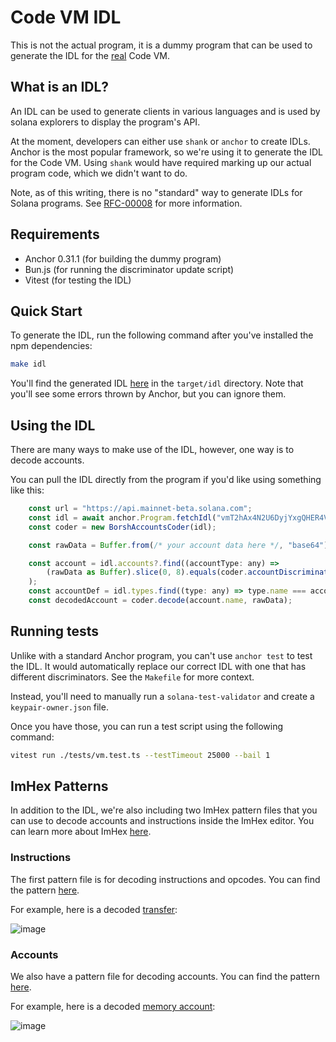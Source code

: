 # Code VM IDL
This is not the actual program, it is a dummy program that can be used to 
generate the IDL for the [real](https://github.com/code-payments/code-vm/tree/main/program) Code VM. 

## What is an IDL?
An IDL can be used to generate clients in various languages and is used by
solana explorers to display the program's API.

At the moment, developers can either use `shank` or `anchor` to create IDLs.
Anchor is the most popular framework, so we're using it to generate the IDL for
the Code VM. Using `shank` would have required marking up our actual program
code, which we didn't want to do.

Note, as of this writing, there is no "standard" way to generate IDLs for Solana
programs. See [RFC-00008](https://forum.solana.com/t/srfc-00008-idl-standard/66)
for more information.

## Requirements

- Anchor 0.31.1 (for building the dummy program)
- Bun.js (for running the discriminator update script)
- Vitest (for testing the IDL)

## Quick Start

To generate the IDL, run the following command after you've installed the npm
dependencies:

```bash
make idl
```

You'll find the generated IDL
[here](https://github.com/code-payments/code-vm/blob/main/idl/code_vm.json) in
the `target/idl` directory. Note that you'll see some errors thrown by Anchor,
but you can ignore them.

## Using the IDL

There are many ways to make use of the IDL, however, one way is to decode accounts.

You can pull the IDL directly from the program if you'd like using something like this:

```js
    const url = "https://api.mainnet-beta.solana.com";
    const idl = await anchor.Program.fetchIdl("vmT2hAx4N2U6DyjYxgQHER4VGC8tHJCfHNsSepBKCJZ", getProvider(url));
    const coder = new BorshAccountsCoder(idl);

    const rawData = Buffer.from(/* your account data here */, "base64");

    const account = idl.accounts?.find((accountType: any) =>
        (rawData as Buffer).slice(0, 8).equals(coder.accountDiscriminator(accountType.name))
    );
    const accountDef = idl.types.find((type: any) => type.name === account.name);
    const decodedAccount = coder.decode(account.name, rawData);
```

## Running tests

Unlike with a standard Anchor program, you can't use `anchor test` to test the
IDL. It would automatically replace our correct IDL with one that has different
discriminators. See the `Makefile` for more context.

Instead, you'll need to manually run a `solana-test-validator` and create a
`keypair-owner.json` file.

Once you have those, you can run a test script using the following command:
    
```bash
vitest run ./tests/vm.test.ts --testTimeout 25000 --bail 1
```

## ImHex Patterns

In addition to the IDL, we're also including two ImHex pattern files that you
can use to decode accounts and instructions inside the ImHex editor. You can
learn more about ImHex [here](https://imhex.werwolv.net/).

### Instructions

The first pattern file is for decoding instructions and opcodes. You can find the pattern
[here](https://github.com/code-payments/code-vm/blob/main/idl/code_vm.instructions.hexpat).

For example, here is a decoded [transfer](https://github.com/code-payments/code-vm/blob/main/program/src/opcode/transfer.rs):

![image](https://github.com/user-attachments/assets/111180c5-2652-4603-9d75-1c3fee3d267b)

### Accounts

We also have a pattern file for decoding accounts. You can find the pattern
[here](https://github.com/code-payments/code-vm/blob/main/idl/code_vm.hexpat).

For example, here is a decoded [memory account](https://github.com/code-payments/code-vm/blob/main/api/src/cvm/state/memory.rs#L43C12-L43C25):

![image](https://github.com/user-attachments/assets/f2184e1f-8c1f-4774-a88b-8a169e72ebff)